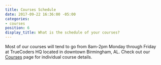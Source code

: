 ```yaml
---
title: Courses Schedule
date: 2017-09-22 16:36:00 -05:00
categories:
- courses
position: 6
display_title: What is the schedule of your courses?
---
```


Most of our courses will tend to go from 8am-2pm Monday through Friday at TrueCoders HQ located in downtown Birmingham, AL. Check out our [Courses](/courses) page for individual course details.